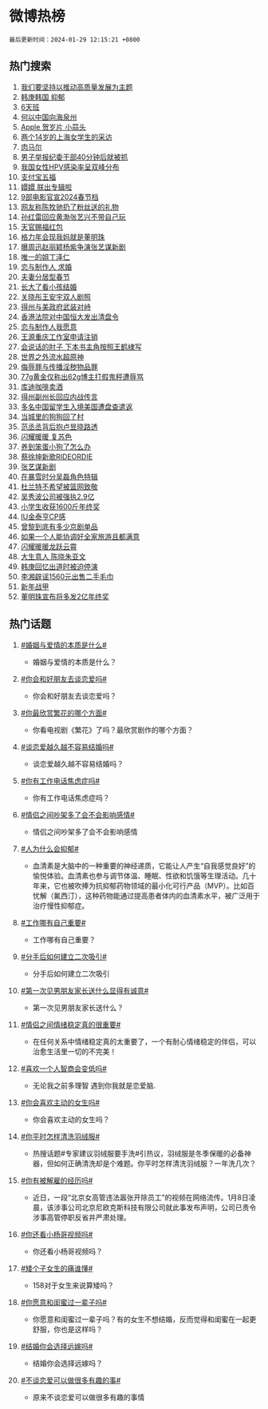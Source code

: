 # 微博热榜

`最后更新时间：2024-01-29 12:15:21 +0800`

## 热门搜索

1. [我们要坚持以推动高质量发展为主题](https://m.weibo.cn/search?containerid=100103type%3D1%26t%3D10%26q%3D%23%E6%88%91%E4%BB%AC%E8%A6%81%E5%9D%9A%E6%8C%81%E4%BB%A5%E6%8E%A8%E5%8A%A8%E9%AB%98%E8%B4%A8%E9%87%8F%E5%8F%91%E5%B1%95%E4%B8%BA%E4%B8%BB%E9%A2%98%23&stream_entry_id=51&isnewpage=1&extparam=seat%3D1%26c_type%3D51%26dgr%3D0%26pos%3D0%26cate%3D10103%26q%3D%2523%25E6%2588%2591%25E4%25BB%25AC%25E8%25A6%2581%25E5%259D%259A%25E6%258C%2581%25E4%25BB%25A5%25E6%258E%25A8%25E5%258A%25A8%25E9%25AB%2598%25E8%25B4%25A8%25E9%2587%258F%25E5%258F%2591%25E5%25B1%2595%25E4%25B8%25BA%25E4%25B8%25BB%25E9%25A2%2598%2523%26filter_type%3Drealtimehot%26stream_entry_id%3D51%26display_time%3D1706501719%26pre_seqid%3D170650171984801330738)
1. [韩庚韩国 抑郁](https://m.weibo.cn/search?containerid=100103type%3D1%26t%3D10%26q%3D%E9%9F%A9%E5%BA%9A%E9%9F%A9%E5%9B%BD+%E6%8A%91%E9%83%81&stream_entry_id=31&isnewpage=1&extparam=seat%3D1%26c_type%3D31%26pos%3D0%26lcate%3D5001%26filter_type%3Drealtimehot%26band_rank%3D1%26q%3D%25E9%259F%25A9%25E5%25BA%259A%25E9%259F%25A9%25E5%259B%25BD%2520%25E6%258A%2591%25E9%2583%2581%26dgr%3D0%26flag%3D1%26realpos%3D1%26cate%3D5001%26stream_entry_id%3D31%26display_time%3D1706501719%26pre_seqid%3D170650171984801330738)
1. [6天班](https://m.weibo.cn/search?containerid=100103type%3D1%26t%3D10%26q%3D6%E5%A4%A9%E7%8F%AD&stream_entry_id=31&isnewpage=1&extparam=seat%3D1%26c_type%3D31%26pos%3D1%26lcate%3D5001%26filter_type%3Drealtimehot%26band_rank%3D2%26q%3D6%25E5%25A4%25A9%25E7%258F%25AD%26dgr%3D0%26flag%3D2%26realpos%3D2%26cate%3D5001%26stream_entry_id%3D31%26display_time%3D1706501719%26pre_seqid%3D170650171984801330738)
1. [何以中国向海泉州](https://m.weibo.cn/search?containerid=100103type%3D1%26t%3D10%26q%3D%23%E4%BD%95%E4%BB%A5%E4%B8%AD%E5%9B%BD%E5%90%91%E6%B5%B7%E6%B3%89%E5%B7%9E%23&stream_entry_id=31&isnewpage=1&extparam=seat%3D1%26c_type%3D31%26pos%3D2%26lcate%3D5001%26filter_type%3Drealtimehot%26band_rank%3D3%26q%3D%2523%25E4%25BD%2595%25E4%25BB%25A5%25E4%25B8%25AD%25E5%259B%25BD%25E5%2590%2591%25E6%25B5%25B7%25E6%25B3%2589%25E5%25B7%259E%2523%26dgr%3D0%26flag%3D0%26realpos%3D3%26cate%3D5001%26stream_entry_id%3D31%26display_time%3D1706501719%26pre_seqid%3D170650171984801330738)
1. [Apple 贺岁片 小蒜头](https://m.weibo.cn/search?containerid=100103type%3D1%26t%3D10%26q%3DApple+%E8%B4%BA%E5%B2%81%E7%89%87+%E5%B0%8F%E8%92%9C%E5%A4%B4&stream_entry_id=31&isnewpage=1&extparam=seat%3D1%26c_type%3D31%26pos%3D3%26lcate%3D5001%26filter_type%3Drealtimehot%26band_rank%3D4%26q%3DApple%2520%25E8%25B4%25BA%25E5%25B2%2581%25E7%2589%2587%2520%25E5%25B0%258F%25E8%2592%259C%25E5%25A4%25B4%26is_ad_pos%3D1%26adid%3D221694%26dgr%3D0%26cate%3D5001%26stream_entry_id%3D31%26display_time%3D1706501719%26pre_seqid%3D170650171984801330738)
1. [两个14岁的上海女学生的采访](https://m.weibo.cn/search?containerid=100103type%3D1%26t%3D10%26q%3D%E4%B8%A4%E4%B8%AA14%E5%B2%81%E7%9A%84%E4%B8%8A%E6%B5%B7%E5%A5%B3%E5%AD%A6%E7%94%9F%E7%9A%84%E9%87%87%E8%AE%BF&stream_entry_id=31&isnewpage=1&extparam=seat%3D1%26c_type%3D31%26pos%3D4%26lcate%3D5001%26filter_type%3Drealtimehot%26band_rank%3D4%26q%3D%25E4%25B8%25A4%25E4%25B8%25AA14%25E5%25B2%2581%25E7%259A%2584%25E4%25B8%258A%25E6%25B5%25B7%25E5%25A5%25B3%25E5%25AD%25A6%25E7%2594%259F%25E7%259A%2584%25E9%2587%2587%25E8%25AE%25BF%26dgr%3D0%26flag%3D2%26realpos%3D4%26cate%3D5001%26stream_entry_id%3D31%26display_time%3D1706501719%26pre_seqid%3D170650171984801330738)
1. [肉马尔](https://m.weibo.cn/search?containerid=100103type%3D1%26t%3D10%26q%3D%E8%82%89%E9%A9%AC%E5%B0%94&stream_entry_id=31&isnewpage=1&extparam=seat%3D1%26c_type%3D31%26pos%3D5%26lcate%3D5001%26filter_type%3Drealtimehot%26band_rank%3D5%26q%3D%25E8%2582%2589%25E9%25A9%25AC%25E5%25B0%2594%26dgr%3D0%26flag%3D1%26realpos%3D5%26cate%3D5001%26stream_entry_id%3D31%26display_time%3D1706501719%26pre_seqid%3D170650171984801330738)
1. [男子举报纪委干部40分钟后就被抓](https://m.weibo.cn/search?containerid=100103type%3D1%26t%3D10%26q%3D%23%E7%94%B7%E5%AD%90%E4%B8%BE%E6%8A%A5%E7%BA%AA%E5%A7%94%E5%B9%B2%E9%83%A840%E5%88%86%E9%92%9F%E5%90%8E%E5%B0%B1%E8%A2%AB%E6%8A%93%23&stream_entry_id=31&isnewpage=1&extparam=seat%3D1%26c_type%3D31%26pos%3D6%26lcate%3D5001%26filter_type%3Drealtimehot%26band_rank%3D6%26q%3D%2523%25E7%2594%25B7%25E5%25AD%2590%25E4%25B8%25BE%25E6%258A%25A5%25E7%25BA%25AA%25E5%25A7%2594%25E5%25B9%25B2%25E9%2583%25A840%25E5%2588%2586%25E9%2592%259F%25E5%2590%258E%25E5%25B0%25B1%25E8%25A2%25AB%25E6%258A%2593%2523%26dgr%3D0%26flag%3D1%26realpos%3D6%26cate%3D5001%26stream_entry_id%3D31%26display_time%3D1706501719%26pre_seqid%3D170650171984801330738)
1. [我国女性HPV感染率呈双峰分布](https://m.weibo.cn/search?containerid=100103type%3D1%26t%3D10%26q%3D%23%E6%88%91%E5%9B%BD%E5%A5%B3%E6%80%A7HPV%E6%84%9F%E6%9F%93%E7%8E%87%E5%91%88%E5%8F%8C%E5%B3%B0%E5%88%86%E5%B8%83%23&stream_entry_id=31&isnewpage=1&extparam=seat%3D1%26c_type%3D31%26pos%3D7%26lcate%3D5001%26filter_type%3Drealtimehot%26band_rank%3D7%26q%3D%2523%25E6%2588%2591%25E5%259B%25BD%25E5%25A5%25B3%25E6%2580%25A7HPV%25E6%2584%259F%25E6%259F%2593%25E7%258E%2587%25E5%2591%2588%25E5%258F%258C%25E5%25B3%25B0%25E5%2588%2586%25E5%25B8%2583%2523%26dgr%3D0%26flag%3D2%26realpos%3D7%26cate%3D5001%26stream_entry_id%3D31%26display_time%3D1706501719%26pre_seqid%3D170650171984801330738)
1. [支付宝五福](https://m.weibo.cn/search?containerid=100103type%3D1%26t%3D10%26q%3D%E6%94%AF%E4%BB%98%E5%AE%9D%E4%BA%94%E7%A6%8F&stream_entry_id=31&isnewpage=1&extparam=seat%3D1%26c_type%3D31%26pos%3D8%26lcate%3D5001%26filter_type%3Drealtimehot%26band_rank%3D8%26q%3D%25E6%2594%25AF%25E4%25BB%2598%25E5%25AE%259D%25E4%25BA%2594%25E7%25A6%258F%26dgr%3D0%26flag%3D16%26realpos%3D8%26cate%3D5001%26stream_entry_id%3D31%26display_time%3D1706501719%26pre_seqid%3D170650171984801330738)
1. [嬛嬛 朕出专辑啦](https://m.weibo.cn/search?containerid=100103type%3D1%26t%3D10%26q%3D%E5%AC%9B%E5%AC%9B+%E6%9C%95%E5%87%BA%E4%B8%93%E8%BE%91%E5%95%A6&stream_entry_id=31&isnewpage=1&extparam=seat%3D1%26c_type%3D31%26pos%3D9%26lcate%3D5001%26filter_type%3Drealtimehot%26band_rank%3D9%26q%3D%25E5%25AC%259B%25E5%25AC%259B%2520%25E6%259C%2595%25E5%2587%25BA%25E4%25B8%2593%25E8%25BE%2591%25E5%2595%25A6%26dgr%3D0%26flag%3D1%26realpos%3D9%26cate%3D5001%26stream_entry_id%3D31%26display_time%3D1706501719%26pre_seqid%3D170650171984801330738)
1. [9部电影官宣2024春节档](https://m.weibo.cn/search?containerid=100103type%3D1%26t%3D10%26q%3D%239%E9%83%A8%E7%94%B5%E5%BD%B1%E5%AE%98%E5%AE%A32024%E6%98%A5%E8%8A%82%E6%A1%A3%23&stream_entry_id=31&isnewpage=1&extparam=seat%3D1%26c_type%3D31%26pos%3D10%26lcate%3D5001%26filter_type%3Drealtimehot%26band_rank%3D10%26q%3D%25239%25E9%2583%25A8%25E7%2594%25B5%25E5%25BD%25B1%25E5%25AE%2598%25E5%25AE%25A32024%25E6%2598%25A5%25E8%258A%2582%25E6%25A1%25A3%2523%26dgr%3D0%26flag%3D0%26realpos%3D10%26cate%3D5001%26stream_entry_id%3D31%26display_time%3D1706501719%26pre_seqid%3D170650171984801330738)
1. [网友称陈牧驰扔了粉丝送的礼物](https://m.weibo.cn/search?containerid=100103type%3D1%26t%3D10%26q%3D%23%E7%BD%91%E5%8F%8B%E7%A7%B0%E9%99%88%E7%89%A7%E9%A9%B0%E6%89%94%E4%BA%86%E7%B2%89%E4%B8%9D%E9%80%81%E7%9A%84%E7%A4%BC%E7%89%A9%23&stream_entry_id=31&isnewpage=1&extparam=seat%3D1%26c_type%3D31%26pos%3D11%26lcate%3D5001%26filter_type%3Drealtimehot%26band_rank%3D11%26q%3D%2523%25E7%25BD%2591%25E5%258F%258B%25E7%25A7%25B0%25E9%2599%2588%25E7%2589%25A7%25E9%25A9%25B0%25E6%2589%2594%25E4%25BA%2586%25E7%25B2%2589%25E4%25B8%259D%25E9%2580%2581%25E7%259A%2584%25E7%25A4%25BC%25E7%2589%25A9%2523%26dgr%3D0%26flag%3D1%26realpos%3D11%26cate%3D5001%26stream_entry_id%3D31%26display_time%3D1706501719%26pre_seqid%3D170650171984801330738)
1. [孙红雷回应黄渤张艺兴不带自己玩](https://m.weibo.cn/search?containerid=100103type%3D1%26t%3D10%26q%3D%23%E5%AD%99%E7%BA%A2%E9%9B%B7%E5%9B%9E%E5%BA%94%E9%BB%84%E6%B8%A4%E5%BC%A0%E8%89%BA%E5%85%B4%E4%B8%8D%E5%B8%A6%E8%87%AA%E5%B7%B1%E7%8E%A9%23&stream_entry_id=31&isnewpage=1&extparam=seat%3D1%26c_type%3D31%26pos%3D12%26lcate%3D5001%26filter_type%3Drealtimehot%26band_rank%3D12%26q%3D%2523%25E5%25AD%2599%25E7%25BA%25A2%25E9%259B%25B7%25E5%259B%259E%25E5%25BA%2594%25E9%25BB%2584%25E6%25B8%25A4%25E5%25BC%25A0%25E8%2589%25BA%25E5%2585%25B4%25E4%25B8%258D%25E5%25B8%25A6%25E8%2587%25AA%25E5%25B7%25B1%25E7%258E%25A9%2523%26dgr%3D0%26flag%3D1%26realpos%3D12%26cate%3D5001%26stream_entry_id%3D31%26display_time%3D1706501719%26pre_seqid%3D170650171984801330738)
1. [天官赐福红包](https://m.weibo.cn/search?containerid=100103type%3D1%26t%3D10%26q%3D%23%E5%A4%A9%E5%AE%98%E8%B5%90%E7%A6%8F%E7%BA%A2%E5%8C%85%23&stream_entry_id=31&isnewpage=1&extparam=seat%3D1%26c_type%3D31%26pos%3D13%26lcate%3D5001%26filter_type%3Drealtimehot%26band_rank%3D13%26q%3D%2523%25E5%25A4%25A9%25E5%25AE%2598%25E8%25B5%2590%25E7%25A6%258F%25E7%25BA%25A2%25E5%258C%2585%2523%26dgr%3D0%26flag%3D0%26adid%3D219868%26realpos%3D13%26cate%3D5001%26stream_entry_id%3D31%26display_time%3D1706501719%26pre_seqid%3D170650171984801330738)
1. [格力年会现我妈就是董明珠](https://m.weibo.cn/search?containerid=100103type%3D1%26t%3D10%26q%3D%23%E6%A0%BC%E5%8A%9B%E5%B9%B4%E4%BC%9A%E7%8E%B0%E6%88%91%E5%A6%88%E5%B0%B1%E6%98%AF%E8%91%A3%E6%98%8E%E7%8F%A0%23&stream_entry_id=31&isnewpage=1&extparam=seat%3D1%26c_type%3D31%26pos%3D14%26lcate%3D5001%26filter_type%3Drealtimehot%26band_rank%3D14%26q%3D%2523%25E6%25A0%25BC%25E5%258A%259B%25E5%25B9%25B4%25E4%25BC%259A%25E7%258E%25B0%25E6%2588%2591%25E5%25A6%2588%25E5%25B0%25B1%25E6%2598%25AF%25E8%2591%25A3%25E6%2598%258E%25E7%258F%25A0%2523%26dgr%3D0%26flag%3D1%26realpos%3D14%26cate%3D5001%26stream_entry_id%3D31%26display_time%3D1706501719%26pre_seqid%3D170650171984801330738)
1. [曝周迅赵丽颖杨紫争演张艺谋新剧](https://m.weibo.cn/search?containerid=100103type%3D1%26t%3D10%26q%3D%23%E6%9B%9D%E5%91%A8%E8%BF%85%E8%B5%B5%E4%B8%BD%E9%A2%96%E6%9D%A8%E7%B4%AB%E4%BA%89%E6%BC%94%E5%BC%A0%E8%89%BA%E8%B0%8B%E6%96%B0%E5%89%A7%23&stream_entry_id=31&isnewpage=1&extparam=seat%3D1%26c_type%3D31%26pos%3D15%26lcate%3D5001%26filter_type%3Drealtimehot%26band_rank%3D15%26q%3D%2523%25E6%259B%259D%25E5%2591%25A8%25E8%25BF%2585%25E8%25B5%25B5%25E4%25B8%25BD%25E9%25A2%2596%25E6%259D%25A8%25E7%25B4%25AB%25E4%25BA%2589%25E6%25BC%2594%25E5%25BC%25A0%25E8%2589%25BA%25E8%25B0%258B%25E6%2596%25B0%25E5%2589%25A7%2523%26dgr%3D0%26flag%3D2%26realpos%3D15%26cate%3D5001%26stream_entry_id%3D31%26display_time%3D1706501719%26pre_seqid%3D170650171984801330738)
1. [唯一的姐丁泽仁](https://m.weibo.cn/search?containerid=100103type%3D1%26t%3D10%26q%3D%E5%94%AF%E4%B8%80%E7%9A%84%E5%A7%90%E4%B8%81%E6%B3%BD%E4%BB%81&stream_entry_id=31&isnewpage=1&extparam=seat%3D1%26c_type%3D31%26pos%3D16%26lcate%3D5001%26filter_type%3Drealtimehot%26band_rank%3D16%26q%3D%25E5%2594%25AF%25E4%25B8%2580%25E7%259A%2584%25E5%25A7%2590%25E4%25B8%2581%25E6%25B3%25BD%25E4%25BB%2581%26dgr%3D0%26flag%3D0%26realpos%3D16%26cate%3D5001%26stream_entry_id%3D31%26display_time%3D1706501719%26pre_seqid%3D170650171984801330738)
1. [恋与制作人 求婚](https://m.weibo.cn/search?containerid=100103type%3D1%26t%3D10%26q%3D%E6%81%8B%E4%B8%8E%E5%88%B6%E4%BD%9C%E4%BA%BA+%E6%B1%82%E5%A9%9A&stream_entry_id=31&isnewpage=1&extparam=seat%3D1%26c_type%3D31%26pos%3D17%26lcate%3D5001%26filter_type%3Drealtimehot%26band_rank%3D17%26q%3D%25E6%2581%258B%25E4%25B8%258E%25E5%2588%25B6%25E4%25BD%259C%25E4%25BA%25BA%2520%25E6%25B1%2582%25E5%25A9%259A%26dgr%3D0%26flag%3D1%26realpos%3D17%26cate%3D5001%26stream_entry_id%3D31%26display_time%3D1706501719%26pre_seqid%3D170650171984801330738)
1. [夫妻分居型春节](https://m.weibo.cn/search?containerid=100103type%3D1%26t%3D10%26q%3D%23%E5%A4%AB%E5%A6%BB%E5%88%86%E5%B1%85%E5%9E%8B%E6%98%A5%E8%8A%82%23&stream_entry_id=31&isnewpage=1&extparam=seat%3D1%26c_type%3D31%26pos%3D18%26lcate%3D5001%26filter_type%3Drealtimehot%26band_rank%3D18%26q%3D%2523%25E5%25A4%25AB%25E5%25A6%25BB%25E5%2588%2586%25E5%25B1%2585%25E5%259E%258B%25E6%2598%25A5%25E8%258A%2582%2523%26dgr%3D0%26flag%3D0%26realpos%3D18%26cate%3D5001%26stream_entry_id%3D31%26display_time%3D1706501719%26pre_seqid%3D170650171984801330738)
1. [长大了看小孩结婚](https://m.weibo.cn/search?containerid=100103type%3D1%26t%3D10%26q%3D%E9%95%BF%E5%A4%A7%E4%BA%86%E7%9C%8B%E5%B0%8F%E5%AD%A9%E7%BB%93%E5%A9%9A&stream_entry_id=31&isnewpage=1&extparam=seat%3D1%26c_type%3D31%26pos%3D19%26lcate%3D5001%26filter_type%3Drealtimehot%26band_rank%3D19%26q%3D%25E9%2595%25BF%25E5%25A4%25A7%25E4%25BA%2586%25E7%259C%258B%25E5%25B0%258F%25E5%25AD%25A9%25E7%25BB%2593%25E5%25A9%259A%26dgr%3D0%26flag%3D0%26realpos%3D19%26cate%3D5001%26stream_entry_id%3D31%26display_time%3D1706501719%26pre_seqid%3D170650171984801330738)
1. [关晓彤王安宇双人剧照](https://m.weibo.cn/search?containerid=100103type%3D1%26t%3D10%26q%3D%23%E5%85%B3%E6%99%93%E5%BD%A4%E7%8E%8B%E5%AE%89%E5%AE%87%E5%8F%8C%E4%BA%BA%E5%89%A7%E7%85%A7%23&stream_entry_id=31&isnewpage=1&extparam=seat%3D1%26c_type%3D31%26pos%3D20%26lcate%3D5001%26filter_type%3Drealtimehot%26band_rank%3D20%26q%3D%2523%25E5%2585%25B3%25E6%2599%2593%25E5%25BD%25A4%25E7%258E%258B%25E5%25AE%2589%25E5%25AE%2587%25E5%258F%258C%25E4%25BA%25BA%25E5%2589%25A7%25E7%2585%25A7%2523%26dgr%3D0%26flag%3D1%26realpos%3D20%26cate%3D5001%26stream_entry_id%3D31%26display_time%3D1706501719%26pre_seqid%3D170650171984801330738)
1. [得州与美政府武装对峙](https://m.weibo.cn/search?containerid=100103type%3D1%26t%3D10%26q%3D%23%E5%BE%97%E5%B7%9E%E4%B8%8E%E7%BE%8E%E6%94%BF%E5%BA%9C%E6%AD%A6%E8%A3%85%E5%AF%B9%E5%B3%99%23&stream_entry_id=31&isnewpage=1&extparam=seat%3D1%26c_type%3D31%26pos%3D21%26lcate%3D5001%26filter_type%3Drealtimehot%26band_rank%3D21%26q%3D%2523%25E5%25BE%2597%25E5%25B7%259E%25E4%25B8%258E%25E7%25BE%258E%25E6%2594%25BF%25E5%25BA%259C%25E6%25AD%25A6%25E8%25A3%2585%25E5%25AF%25B9%25E5%25B3%2599%2523%26dgr%3D0%26flag%3D0%26realpos%3D21%26cate%3D5001%26stream_entry_id%3D31%26display_time%3D1706501719%26pre_seqid%3D170650171984801330738)
1. [香港法院对中国恒大发出清盘令](https://m.weibo.cn/search?containerid=100103type%3D1%26t%3D10%26q%3D%23%E9%A6%99%E6%B8%AF%E6%B3%95%E9%99%A2%E5%AF%B9%E4%B8%AD%E5%9B%BD%E6%81%92%E5%A4%A7%E5%8F%91%E5%87%BA%E6%B8%85%E7%9B%98%E4%BB%A4%23&stream_entry_id=31&isnewpage=1&extparam=seat%3D1%26c_type%3D31%26pos%3D22%26lcate%3D5001%26filter_type%3Drealtimehot%26band_rank%3D22%26q%3D%2523%25E9%25A6%2599%25E6%25B8%25AF%25E6%25B3%2595%25E9%2599%25A2%25E5%25AF%25B9%25E4%25B8%25AD%25E5%259B%25BD%25E6%2581%2592%25E5%25A4%25A7%25E5%258F%2591%25E5%2587%25BA%25E6%25B8%2585%25E7%259B%2598%25E4%25BB%25A4%2523%26dgr%3D0%26flag%3D0%26realpos%3D22%26cate%3D5001%26stream_entry_id%3D31%26display_time%3D1706501719%26pre_seqid%3D170650171984801330738)
1. [恋与制作人我愿意](https://m.weibo.cn/search?containerid=100103type%3D1%26t%3D10%26q%3D%23%E6%81%8B%E4%B8%8E%E5%88%B6%E4%BD%9C%E4%BA%BA%E6%88%91%E6%84%BF%E6%84%8F%23&stream_entry_id=31&isnewpage=1&extparam=seat%3D1%26c_type%3D31%26pos%3D23%26lcate%3D5001%26filter_type%3Drealtimehot%26band_rank%3D23%26q%3D%2523%25E6%2581%258B%25E4%25B8%258E%25E5%2588%25B6%25E4%25BD%259C%25E4%25BA%25BA%25E6%2588%2591%25E6%2584%25BF%25E6%2584%258F%2523%26dgr%3D0%26flag%3D1%26realpos%3D23%26cate%3D5001%26stream_entry_id%3D31%26display_time%3D1706501719%26pre_seqid%3D170650171984801330738)
1. [王源重庆工作室申请注销](https://m.weibo.cn/search?containerid=100103type%3D1%26t%3D10%26q%3D%23%E7%8E%8B%E6%BA%90%E9%87%8D%E5%BA%86%E5%B7%A5%E4%BD%9C%E5%AE%A4%E7%94%B3%E8%AF%B7%E6%B3%A8%E9%94%80%23&stream_entry_id=31&isnewpage=1&extparam=seat%3D1%26c_type%3D31%26pos%3D24%26lcate%3D5001%26filter_type%3Drealtimehot%26band_rank%3D24%26q%3D%2523%25E7%258E%258B%25E6%25BA%2590%25E9%2587%258D%25E5%25BA%2586%25E5%25B7%25A5%25E4%25BD%259C%25E5%25AE%25A4%25E7%2594%25B3%25E8%25AF%25B7%25E6%25B3%25A8%25E9%2594%2580%2523%26dgr%3D0%26flag%3D1%26realpos%3D24%26cate%3D5001%26stream_entry_id%3D31%26display_time%3D1706501719%26pre_seqid%3D170650171984801330738)
1. [会说话的肘子 下本书主角按照王鹤棣写](https://m.weibo.cn/search?containerid=100103type%3D1%26t%3D10%26q%3D%E4%BC%9A%E8%AF%B4%E8%AF%9D%E7%9A%84%E8%82%98%E5%AD%90+%E4%B8%8B%E6%9C%AC%E4%B9%A6%E4%B8%BB%E8%A7%92%E6%8C%89%E7%85%A7%E7%8E%8B%E9%B9%A4%E6%A3%A3%E5%86%99&stream_entry_id=31&isnewpage=1&extparam=seat%3D1%26c_type%3D31%26pos%3D25%26lcate%3D5001%26filter_type%3Drealtimehot%26band_rank%3D25%26q%3D%25E4%25BC%259A%25E8%25AF%25B4%25E8%25AF%259D%25E7%259A%2584%25E8%2582%2598%25E5%25AD%2590%2520%25E4%25B8%258B%25E6%259C%25AC%25E4%25B9%25A6%25E4%25B8%25BB%25E8%25A7%2592%25E6%258C%2589%25E7%2585%25A7%25E7%258E%258B%25E9%25B9%25A4%25E6%25A3%25A3%25E5%2586%2599%26dgr%3D0%26flag%3D1%26realpos%3D25%26cate%3D5001%26stream_entry_id%3D31%26display_time%3D1706501719%26pre_seqid%3D170650171984801330738)
1. [世界之外流水超原神](https://m.weibo.cn/search?containerid=100103type%3D1%26t%3D10%26q%3D%E4%B8%96%E7%95%8C%E4%B9%8B%E5%A4%96%E6%B5%81%E6%B0%B4%E8%B6%85%E5%8E%9F%E7%A5%9E&stream_entry_id=31&isnewpage=1&extparam=seat%3D1%26c_type%3D31%26pos%3D26%26lcate%3D5001%26filter_type%3Drealtimehot%26band_rank%3D26%26q%3D%25E4%25B8%2596%25E7%2595%258C%25E4%25B9%258B%25E5%25A4%2596%25E6%25B5%2581%25E6%25B0%25B4%25E8%25B6%2585%25E5%258E%259F%25E7%25A5%259E%26dgr%3D0%26flag%3D1%26realpos%3D26%26cate%3D5001%26stream_entry_id%3D31%26display_time%3D1706501719%26pre_seqid%3D170650171984801330738)
1. [侮辱罪与传播淫秽物品罪](https://m.weibo.cn/search?containerid=100103type%3D1%26t%3D10%26q%3D%E4%BE%AE%E8%BE%B1%E7%BD%AA%E4%B8%8E%E4%BC%A0%E6%92%AD%E6%B7%AB%E7%A7%BD%E7%89%A9%E5%93%81%E7%BD%AA&stream_entry_id=31&isnewpage=1&extparam=seat%3D1%26c_type%3D31%26pos%3D27%26lcate%3D5001%26filter_type%3Drealtimehot%26band_rank%3D27%26q%3D%25E4%25BE%25AE%25E8%25BE%25B1%25E7%25BD%25AA%25E4%25B8%258E%25E4%25BC%25A0%25E6%2592%25AD%25E6%25B7%25AB%25E7%25A7%25BD%25E7%2589%25A9%25E5%2593%2581%25E7%25BD%25AA%26dgr%3D0%26flag%3D0%26realpos%3D27%26cate%3D5001%26stream_entry_id%3D31%26display_time%3D1706501719%26pre_seqid%3D170650171984801330738)
1. [77g黄金仅称出62g博主打假鬼秤遭辱骂](https://m.weibo.cn/search?containerid=100103type%3D1%26t%3D10%26q%3D%2377g%E9%BB%84%E9%87%91%E4%BB%85%E7%A7%B0%E5%87%BA62g%E5%8D%9A%E4%B8%BB%E6%89%93%E5%81%87%E9%AC%BC%E7%A7%A4%E9%81%AD%E8%BE%B1%E9%AA%82%23&stream_entry_id=31&isnewpage=1&extparam=seat%3D1%26c_type%3D31%26pos%3D28%26lcate%3D5001%26filter_type%3Drealtimehot%26band_rank%3D28%26q%3D%252377g%25E9%25BB%2584%25E9%2587%2591%25E4%25BB%2585%25E7%25A7%25B0%25E5%2587%25BA62g%25E5%258D%259A%25E4%25B8%25BB%25E6%2589%2593%25E5%2581%2587%25E9%25AC%25BC%25E7%25A7%25A4%25E9%2581%25AD%25E8%25BE%25B1%25E9%25AA%2582%2523%26dgr%3D0%26flag%3D0%26realpos%3D28%26cate%3D5001%26stream_entry_id%3D31%26display_time%3D1706501719%26pre_seqid%3D170650171984801330738)
1. [库迪咖啡卖酒](https://m.weibo.cn/search?containerid=100103type%3D1%26t%3D10%26q%3D%23%E5%BA%93%E8%BF%AA%E5%92%96%E5%95%A1%E5%8D%96%E9%85%92%23&stream_entry_id=31&isnewpage=1&extparam=seat%3D1%26c_type%3D31%26pos%3D29%26lcate%3D5001%26filter_type%3Drealtimehot%26band_rank%3D29%26q%3D%2523%25E5%25BA%2593%25E8%25BF%25AA%25E5%2592%2596%25E5%2595%25A1%25E5%258D%2596%25E9%2585%2592%2523%26dgr%3D0%26flag%3D1%26realpos%3D29%26cate%3D5001%26stream_entry_id%3D31%26display_time%3D1706501719%26pre_seqid%3D170650171984801330738)
1. [得州副州长回应内战传言](https://m.weibo.cn/search?containerid=100103type%3D1%26t%3D10%26q%3D%23%E5%BE%97%E5%B7%9E%E5%89%AF%E5%B7%9E%E9%95%BF%E5%9B%9E%E5%BA%94%E5%86%85%E6%88%98%E4%BC%A0%E8%A8%80%23&stream_entry_id=31&isnewpage=1&extparam=seat%3D1%26c_type%3D31%26pos%3D30%26lcate%3D5001%26filter_type%3Drealtimehot%26band_rank%3D30%26q%3D%2523%25E5%25BE%2597%25E5%25B7%259E%25E5%2589%25AF%25E5%25B7%259E%25E9%2595%25BF%25E5%259B%259E%25E5%25BA%2594%25E5%2586%2585%25E6%2588%2598%25E4%25BC%25A0%25E8%25A8%2580%2523%26dgr%3D0%26flag%3D1%26realpos%3D30%26cate%3D5001%26stream_entry_id%3D31%26display_time%3D1706501719%26pre_seqid%3D170650171984801330738)
1. [多名中国留学生入境美国遭盘查遣返](https://m.weibo.cn/search?containerid=100103type%3D1%26t%3D10%26q%3D%23%E5%A4%9A%E5%90%8D%E4%B8%AD%E5%9B%BD%E7%95%99%E5%AD%A6%E7%94%9F%E5%85%A5%E5%A2%83%E7%BE%8E%E5%9B%BD%E9%81%AD%E7%9B%98%E6%9F%A5%E9%81%A3%E8%BF%94%23&stream_entry_id=31&isnewpage=1&extparam=seat%3D1%26c_type%3D31%26pos%3D31%26lcate%3D5001%26filter_type%3Drealtimehot%26band_rank%3D31%26q%3D%2523%25E5%25A4%259A%25E5%2590%258D%25E4%25B8%25AD%25E5%259B%25BD%25E7%2595%2599%25E5%25AD%25A6%25E7%2594%259F%25E5%2585%25A5%25E5%25A2%2583%25E7%25BE%258E%25E5%259B%25BD%25E9%2581%25AD%25E7%259B%2598%25E6%259F%25A5%25E9%2581%25A3%25E8%25BF%2594%2523%26dgr%3D0%26flag%3D0%26realpos%3D31%26cate%3D5001%26stream_entry_id%3D31%26display_time%3D1706501719%26pre_seqid%3D170650171984801330738)
1. [当城里的狗狗回了村](https://m.weibo.cn/search?containerid=100103type%3D1%26t%3D10%26q%3D%E5%BD%93%E5%9F%8E%E9%87%8C%E7%9A%84%E7%8B%97%E7%8B%97%E5%9B%9E%E4%BA%86%E6%9D%91&stream_entry_id=31&isnewpage=1&extparam=seat%3D1%26c_type%3D31%26pos%3D32%26lcate%3D5001%26filter_type%3Drealtimehot%26band_rank%3D32%26q%3D%25E5%25BD%2593%25E5%259F%258E%25E9%2587%258C%25E7%259A%2584%25E7%258B%2597%25E7%258B%2597%25E5%259B%259E%25E4%25BA%2586%25E6%259D%2591%26dgr%3D0%26flag%3D1%26realpos%3D32%26cate%3D5001%26stream_entry_id%3D31%26display_time%3D1706501719%26pre_seqid%3D170650171984801330738)
1. [范丞丞背后抱卢昱晓路透](https://m.weibo.cn/search?containerid=100103type%3D1%26t%3D10%26q%3D%E8%8C%83%E4%B8%9E%E4%B8%9E%E8%83%8C%E5%90%8E%E6%8A%B1%E5%8D%A2%E6%98%B1%E6%99%93%E8%B7%AF%E9%80%8F&stream_entry_id=31&isnewpage=1&extparam=seat%3D1%26c_type%3D31%26pos%3D33%26lcate%3D5001%26filter_type%3Drealtimehot%26band_rank%3D33%26q%3D%25E8%258C%2583%25E4%25B8%259E%25E4%25B8%259E%25E8%2583%258C%25E5%2590%258E%25E6%258A%25B1%25E5%258D%25A2%25E6%2598%25B1%25E6%2599%2593%25E8%25B7%25AF%25E9%2580%258F%26dgr%3D0%26flag%3D0%26realpos%3D33%26cate%3D5001%26stream_entry_id%3D31%26display_time%3D1706501719%26pre_seqid%3D170650171984801330738)
1. [闪耀暖暖 复苏色](https://m.weibo.cn/search?containerid=100103type%3D1%26t%3D10%26q%3D%E9%97%AA%E8%80%80%E6%9A%96%E6%9A%96+%E5%A4%8D%E8%8B%8F%E8%89%B2&stream_entry_id=31&isnewpage=1&extparam=seat%3D1%26c_type%3D31%26pos%3D34%26lcate%3D5001%26filter_type%3Drealtimehot%26band_rank%3D34%26q%3D%25E9%2597%25AA%25E8%2580%2580%25E6%259A%2596%25E6%259A%2596%2520%25E5%25A4%258D%25E8%258B%258F%25E8%2589%25B2%26dgr%3D0%26flag%3D1%26realpos%3D34%26cate%3D5001%26stream_entry_id%3D31%26display_time%3D1706501719%26pre_seqid%3D170650171984801330738)
1. [养到笨蛋小狗了怎么办](https://m.weibo.cn/search?containerid=100103type%3D1%26t%3D10%26q%3D%E5%85%BB%E5%88%B0%E7%AC%A8%E8%9B%8B%E5%B0%8F%E7%8B%97%E4%BA%86%E6%80%8E%E4%B9%88%E5%8A%9E&stream_entry_id=31&isnewpage=1&extparam=seat%3D1%26c_type%3D31%26pos%3D35%26lcate%3D5001%26filter_type%3Drealtimehot%26band_rank%3D35%26q%3D%25E5%2585%25BB%25E5%2588%25B0%25E7%25AC%25A8%25E8%259B%258B%25E5%25B0%258F%25E7%258B%2597%25E4%25BA%2586%25E6%2580%258E%25E4%25B9%2588%25E5%258A%259E%26dgr%3D0%26flag%3D0%26realpos%3D35%26cate%3D5001%26stream_entry_id%3D31%26display_time%3D1706501719%26pre_seqid%3D170650171984801330738)
1. [蔡徐坤新歌RIDEORDIE](https://m.weibo.cn/search?containerid=100103type%3D1%26t%3D10%26q%3D%23%E8%94%A1%E5%BE%90%E5%9D%A4%E6%96%B0%E6%AD%8CRIDEORDIE%23&stream_entry_id=31&isnewpage=1&extparam=seat%3D1%26c_type%3D31%26pos%3D36%26lcate%3D5001%26filter_type%3Drealtimehot%26band_rank%3D36%26q%3D%2523%25E8%2594%25A1%25E5%25BE%2590%25E5%259D%25A4%25E6%2596%25B0%25E6%25AD%258CRIDEORDIE%2523%26dgr%3D0%26flag%3D1%26realpos%3D36%26cate%3D5001%26stream_entry_id%3D31%26display_time%3D1706501719%26pre_seqid%3D170650171984801330738)
1. [张艺谋新剧](https://m.weibo.cn/search?containerid=100103type%3D1%26t%3D10%26q%3D%E5%BC%A0%E8%89%BA%E8%B0%8B%E6%96%B0%E5%89%A7&stream_entry_id=31&isnewpage=1&extparam=seat%3D1%26c_type%3D31%26pos%3D37%26lcate%3D5001%26filter_type%3Drealtimehot%26band_rank%3D37%26q%3D%25E5%25BC%25A0%25E8%2589%25BA%25E8%25B0%258B%25E6%2596%25B0%25E5%2589%25A7%26dgr%3D0%26flag%3D1%26realpos%3D37%26cate%3D5001%26stream_entry_id%3D31%26display_time%3D1706501719%26pre_seqid%3D170650171984801330738)
1. [在暴雪时分吴磊角色特辑](https://m.weibo.cn/search?containerid=100103type%3D1%26t%3D10%26q%3D%E5%9C%A8%E6%9A%B4%E9%9B%AA%E6%97%B6%E5%88%86%E5%90%B4%E7%A3%8A%E8%A7%92%E8%89%B2%E7%89%B9%E8%BE%91&stream_entry_id=31&isnewpage=1&extparam=seat%3D1%26c_type%3D31%26pos%3D38%26lcate%3D5001%26filter_type%3Drealtimehot%26band_rank%3D38%26q%3D%25E5%259C%25A8%25E6%259A%25B4%25E9%259B%25AA%25E6%2597%25B6%25E5%2588%2586%25E5%2590%25B4%25E7%25A3%258A%25E8%25A7%2592%25E8%2589%25B2%25E7%2589%25B9%25E8%25BE%2591%26dgr%3D0%26flag%3D1%26realpos%3D38%26cate%3D5001%26stream_entry_id%3D31%26display_time%3D1706501719%26pre_seqid%3D170650171984801330738)
1. [杜兰特不希望被篮网致敬](https://m.weibo.cn/search?containerid=100103type%3D1%26t%3D10%26q%3D%23%E6%9D%9C%E5%85%B0%E7%89%B9%E4%B8%8D%E5%B8%8C%E6%9C%9B%E8%A2%AB%E7%AF%AE%E7%BD%91%E8%87%B4%E6%95%AC%23&stream_entry_id=31&isnewpage=1&extparam=seat%3D1%26c_type%3D31%26pos%3D39%26lcate%3D5001%26filter_type%3Drealtimehot%26band_rank%3D39%26q%3D%2523%25E6%259D%259C%25E5%2585%25B0%25E7%2589%25B9%25E4%25B8%258D%25E5%25B8%258C%25E6%259C%259B%25E8%25A2%25AB%25E7%25AF%25AE%25E7%25BD%2591%25E8%2587%25B4%25E6%2595%25AC%2523%26dgr%3D0%26flag%3D1%26realpos%3D39%26cate%3D5001%26stream_entry_id%3D31%26display_time%3D1706501719%26pre_seqid%3D170650171984801330738)
1. [吴秀波公司被强执2.9亿](https://m.weibo.cn/search?containerid=100103type%3D1%26t%3D10%26q%3D%23%E5%90%B4%E7%A7%80%E6%B3%A2%E5%85%AC%E5%8F%B8%E8%A2%AB%E5%BC%BA%E6%89%A72.9%E4%BA%BF%23&stream_entry_id=31&isnewpage=1&extparam=seat%3D1%26c_type%3D31%26pos%3D40%26lcate%3D5001%26filter_type%3Drealtimehot%26band_rank%3D40%26q%3D%2523%25E5%2590%25B4%25E7%25A7%2580%25E6%25B3%25A2%25E5%2585%25AC%25E5%258F%25B8%25E8%25A2%25AB%25E5%25BC%25BA%25E6%2589%25A72.9%25E4%25BA%25BF%2523%26dgr%3D0%26flag%3D1%26realpos%3D40%26cate%3D5001%26stream_entry_id%3D31%26display_time%3D1706501719%26pre_seqid%3D170650171984801330738)
1. [小学生收获1600斤年终奖](https://m.weibo.cn/search?containerid=100103type%3D1%26t%3D10%26q%3D%23%E5%B0%8F%E5%AD%A6%E7%94%9F%E6%94%B6%E8%8E%B71600%E6%96%A4%E5%B9%B4%E7%BB%88%E5%A5%96%23&stream_entry_id=31&isnewpage=1&extparam=seat%3D1%26c_type%3D31%26pos%3D41%26lcate%3D5001%26filter_type%3Drealtimehot%26band_rank%3D41%26q%3D%2523%25E5%25B0%258F%25E5%25AD%25A6%25E7%2594%259F%25E6%2594%25B6%25E8%258E%25B71600%25E6%2596%25A4%25E5%25B9%25B4%25E7%25BB%2588%25E5%25A5%2596%2523%26dgr%3D0%26flag%3D32768%26realpos%3D41%26cate%3D5001%26stream_entry_id%3D31%26display_time%3D1706501719%26pre_seqid%3D170650171984801330738)
1. [IU金泰亨CP感](https://m.weibo.cn/search?containerid=100103type%3D1%26t%3D10%26q%3DIU%E9%87%91%E6%B3%B0%E4%BA%A8CP%E6%84%9F&stream_entry_id=31&isnewpage=1&extparam=seat%3D1%26c_type%3D31%26pos%3D42%26lcate%3D5001%26filter_type%3Drealtimehot%26band_rank%3D42%26q%3DIU%25E9%2587%2591%25E6%25B3%25B0%25E4%25BA%25A8CP%25E6%2584%259F%26dgr%3D0%26flag%3D1%26realpos%3D42%26cate%3D5001%26stream_entry_id%3D31%26display_time%3D1706501719%26pre_seqid%3D170650171984801330738)
1. [曾黎到底有多少京剧单品](https://m.weibo.cn/search?containerid=100103type%3D1%26t%3D10%26q%3D%23%E6%9B%BE%E9%BB%8E%E5%88%B0%E5%BA%95%E6%9C%89%E5%A4%9A%E5%B0%91%E4%BA%AC%E5%89%A7%E5%8D%95%E5%93%81%23&stream_entry_id=31&isnewpage=1&extparam=seat%3D1%26c_type%3D31%26pos%3D43%26lcate%3D5001%26filter_type%3Drealtimehot%26band_rank%3D43%26q%3D%2523%25E6%259B%25BE%25E9%25BB%258E%25E5%2588%25B0%25E5%25BA%2595%25E6%259C%2589%25E5%25A4%259A%25E5%25B0%2591%25E4%25BA%25AC%25E5%2589%25A7%25E5%258D%2595%25E5%2593%2581%2523%26dgr%3D0%26flag%3D1%26realpos%3D43%26cate%3D5001%26stream_entry_id%3D31%26display_time%3D1706501719%26pre_seqid%3D170650171984801330738)
1. [如果一个人能协调好全家旅游且都满意](https://m.weibo.cn/search?containerid=100103type%3D1%26t%3D10%26q%3D%E5%A6%82%E6%9E%9C%E4%B8%80%E4%B8%AA%E4%BA%BA%E8%83%BD%E5%8D%8F%E8%B0%83%E5%A5%BD%E5%85%A8%E5%AE%B6%E6%97%85%E6%B8%B8%E4%B8%94%E9%83%BD%E6%BB%A1%E6%84%8F&stream_entry_id=31&isnewpage=1&extparam=seat%3D1%26c_type%3D31%26pos%3D44%26lcate%3D5001%26filter_type%3Drealtimehot%26band_rank%3D44%26q%3D%25E5%25A6%2582%25E6%259E%259C%25E4%25B8%2580%25E4%25B8%25AA%25E4%25BA%25BA%25E8%2583%25BD%25E5%258D%258F%25E8%25B0%2583%25E5%25A5%25BD%25E5%2585%25A8%25E5%25AE%25B6%25E6%2597%2585%25E6%25B8%25B8%25E4%25B8%2594%25E9%2583%25BD%25E6%25BB%25A1%25E6%2584%258F%26dgr%3D0%26flag%3D1%26realpos%3D44%26cate%3D5001%26stream_entry_id%3D31%26display_time%3D1706501719%26pre_seqid%3D170650171984801330738)
1. [闪耀暖暖龙跃云霄](https://m.weibo.cn/search?containerid=100103type%3D1%26t%3D10%26q%3D%E9%97%AA%E8%80%80%E6%9A%96%E6%9A%96%E9%BE%99%E8%B7%83%E4%BA%91%E9%9C%84&stream_entry_id=31&isnewpage=1&extparam=seat%3D1%26c_type%3D31%26pos%3D45%26lcate%3D5001%26filter_type%3Drealtimehot%26band_rank%3D45%26q%3D%25E9%2597%25AA%25E8%2580%2580%25E6%259A%2596%25E6%259A%2596%25E9%25BE%2599%25E8%25B7%2583%25E4%25BA%2591%25E9%259C%2584%26dgr%3D0%26flag%3D1%26realpos%3D45%26cate%3D5001%26stream_entry_id%3D31%26display_time%3D1706501719%26pre_seqid%3D170650171984801330738)
1. [大生意人 陈晓朱亚文](https://m.weibo.cn/search?containerid=100103type%3D1%26t%3D10%26q%3D%E5%A4%A7%E7%94%9F%E6%84%8F%E4%BA%BA+%E9%99%88%E6%99%93%E6%9C%B1%E4%BA%9A%E6%96%87&stream_entry_id=31&isnewpage=1&extparam=seat%3D1%26c_type%3D31%26pos%3D46%26lcate%3D5001%26filter_type%3Drealtimehot%26band_rank%3D46%26q%3D%25E5%25A4%25A7%25E7%2594%259F%25E6%2584%258F%25E4%25BA%25BA%2520%25E9%2599%2588%25E6%2599%2593%25E6%259C%25B1%25E4%25BA%259A%25E6%2596%2587%26dgr%3D0%26flag%3D1%26realpos%3D46%26cate%3D5001%26stream_entry_id%3D31%26display_time%3D1706501719%26pre_seqid%3D170650171984801330738)
1. [韩庚回忆出道时被迫停演](https://m.weibo.cn/search?containerid=100103type%3D1%26t%3D10%26q%3D%23%E9%9F%A9%E5%BA%9A%E5%9B%9E%E5%BF%86%E5%87%BA%E9%81%93%E6%97%B6%E8%A2%AB%E8%BF%AB%E5%81%9C%E6%BC%94%23&stream_entry_id=31&isnewpage=1&extparam=seat%3D1%26c_type%3D31%26pos%3D47%26lcate%3D5001%26filter_type%3Drealtimehot%26band_rank%3D47%26q%3D%2523%25E9%259F%25A9%25E5%25BA%259A%25E5%259B%259E%25E5%25BF%2586%25E5%2587%25BA%25E9%2581%2593%25E6%2597%25B6%25E8%25A2%25AB%25E8%25BF%25AB%25E5%2581%259C%25E6%25BC%2594%2523%26dgr%3D0%26flag%3D1%26realpos%3D47%26cate%3D5001%26stream_entry_id%3D31%26display_time%3D1706501719%26pre_seqid%3D170650171984801330738)
1. [李湘辟谣1560元出售二手毛巾](https://m.weibo.cn/search?containerid=100103type%3D1%26t%3D10%26q%3D%23%E6%9D%8E%E6%B9%98%E8%BE%9F%E8%B0%A31560%E5%85%83%E5%87%BA%E5%94%AE%E4%BA%8C%E6%89%8B%E6%AF%9B%E5%B7%BE%23&stream_entry_id=31&isnewpage=1&extparam=seat%3D1%26c_type%3D31%26pos%3D48%26lcate%3D5001%26filter_type%3Drealtimehot%26band_rank%3D48%26q%3D%2523%25E6%259D%258E%25E6%25B9%2598%25E8%25BE%259F%25E8%25B0%25A31560%25E5%2585%2583%25E5%2587%25BA%25E5%2594%25AE%25E4%25BA%258C%25E6%2589%258B%25E6%25AF%259B%25E5%25B7%25BE%2523%26dgr%3D0%26flag%3D0%26realpos%3D48%26cate%3D5001%26stream_entry_id%3D31%26display_time%3D1706501719%26pre_seqid%3D170650171984801330738)
1. [新年战甲](https://m.weibo.cn/search?containerid=100103type%3D1%26t%3D10%26q%3D%E6%96%B0%E5%B9%B4%E6%88%98%E7%94%B2&stream_entry_id=31&isnewpage=1&extparam=seat%3D1%26c_type%3D31%26pos%3D49%26lcate%3D5001%26filter_type%3Drealtimehot%26band_rank%3D49%26q%3D%25E6%2596%25B0%25E5%25B9%25B4%25E6%2588%2598%25E7%2594%25B2%26dgr%3D0%26flag%3D1%26realpos%3D49%26cate%3D5001%26stream_entry_id%3D31%26display_time%3D1706501719%26pre_seqid%3D170650171984801330738)
1. [董明珠宣布将多发2亿年终奖](https://m.weibo.cn/search?containerid=100103type%3D1%26t%3D10%26q%3D%23%E8%91%A3%E6%98%8E%E7%8F%A0%E5%AE%A3%E5%B8%83%E5%B0%86%E5%A4%9A%E5%8F%912%E4%BA%BF%E5%B9%B4%E7%BB%88%E5%A5%96%23&stream_entry_id=31&isnewpage=1&extparam=seat%3D1%26c_type%3D31%26pos%3D50%26lcate%3D5001%26filter_type%3Drealtimehot%26band_rank%3D50%26q%3D%2523%25E8%2591%25A3%25E6%2598%258E%25E7%258F%25A0%25E5%25AE%25A3%25E5%25B8%2583%25E5%25B0%2586%25E5%25A4%259A%25E5%258F%25912%25E4%25BA%25BF%25E5%25B9%25B4%25E7%25BB%2588%25E5%25A5%2596%2523%26dgr%3D0%26flag%3D0%26realpos%3D50%26cate%3D5001%26stream_entry_id%3D31%26display_time%3D1706501719%26pre_seqid%3D170650171984801330738)

## 热门话题

1. [#婚姻与爱情的本质是什么#](https://m.weibo.cn/search?containerid=231522type%3D1%26t%3D10%26q%3D%23%E5%A9%9A%E5%A7%BB%E4%B8%8E%E7%88%B1%E6%83%85%E7%9A%84%E6%9C%AC%E8%B4%A8%E6%98%AF%E4%BB%80%E4%B9%88%23&stream_entry_id=128&isnewpage=1&extparam=seat%3D1%26dgr%3D0%26c_type%3D128%26pos%3D1-0-0%26cate%3D5004%26unitid%3D1704881162756%26lcate%3D5004%26display_time%3D1706501720%26pre_seqid%3D170650172090402149198)
    - 婚姻与爱情的本质是什么？

1. [#你会和好朋友去谈恋爱吗#](https://m.weibo.cn/search?containerid=231522type%3D1%26t%3D10%26q%3D%23%E4%BD%A0%E4%BC%9A%E5%92%8C%E5%A5%BD%E6%9C%8B%E5%8F%8B%E5%8E%BB%E8%B0%88%E6%81%8B%E7%88%B1%E5%90%97%23&stream_entry_id=128&isnewpage=1&extparam=seat%3D1%26dgr%3D0%26c_type%3D128%26pos%3D1-0-1%26cate%3D5004%26unitid%3D1704849959446%26lcate%3D5004%26display_time%3D1706501720%26pre_seqid%3D170650172090402149198)
    - 你会和好朋友去谈恋爱吗？

1. [#你最欣赏繁花的哪个方面#](https://m.weibo.cn/search?containerid=231522type%3D1%26t%3D10%26q%3D%23%E4%BD%A0%E6%9C%80%E6%AC%A3%E8%B5%8F%E7%B9%81%E8%8A%B1%E7%9A%84%E5%93%AA%E4%B8%AA%E6%96%B9%E9%9D%A2%23&stream_entry_id=128&isnewpage=1&extparam=seat%3D1%26dgr%3D0%26c_type%3D128%26pos%3D1-0-2%26cate%3D5004%26unitid%3D1704872158127%26lcate%3D5004%26display_time%3D1706501720%26pre_seqid%3D170650172090402149198)
    - 你看电视剧《繁花》了吗？最欣赏剧作的哪个方面？

1. [#谈恋爱越久越不容易结婚吗#](https://m.weibo.cn/search?containerid=231522type%3D1%26t%3D10%26q%3D%23%E8%B0%88%E6%81%8B%E7%88%B1%E8%B6%8A%E4%B9%85%E8%B6%8A%E4%B8%8D%E5%AE%B9%E6%98%93%E7%BB%93%E5%A9%9A%E5%90%97%23&stream_entry_id=128&isnewpage=1&extparam=seat%3D1%26dgr%3D0%26c_type%3D128%26pos%3D1-0-3%26cate%3D5004%26unitid%3D1704871559387%26lcate%3D5004%26display_time%3D1706501720%26pre_seqid%3D170650172090402149198)
    - 谈恋爱越久越不容易结婚吗？

1. [#你有工作电话焦虑症吗#](https://m.weibo.cn/search?containerid=231522type%3D1%26t%3D10%26q%3D%23%E4%BD%A0%E6%9C%89%E5%B7%A5%E4%BD%9C%E7%94%B5%E8%AF%9D%E7%84%A6%E8%99%91%E7%97%87%E5%90%97%23&stream_entry_id=128&isnewpage=1&extparam=seat%3D1%26dgr%3D0%26c_type%3D128%26pos%3D1-0-4%26cate%3D5004%26unitid%3D1704877884678%26lcate%3D5004%26display_time%3D1706501720%26pre_seqid%3D170650172090402149198)
    - 你有工作电话焦虑症吗？

1. [#情侣之间吵架多了会不会影响感情#](https://m.weibo.cn/search?containerid=231522type%3D1%26t%3D10%26q%3D%23%E6%83%85%E4%BE%A3%E4%B9%8B%E9%97%B4%E5%90%B5%E6%9E%B6%E5%A4%9A%E4%BA%86%E4%BC%9A%E4%B8%8D%E4%BC%9A%E5%BD%B1%E5%93%8D%E6%84%9F%E6%83%85%23&stream_entry_id=128&isnewpage=1&extparam=seat%3D1%26dgr%3D0%26c_type%3D128%26pos%3D1-0-5%26cate%3D5004%26unitid%3D1704792093809%26lcate%3D5004%26display_time%3D1706501720%26pre_seqid%3D170650172090402149198)
    - 情侣之间吵架多了会不会影响感情

1. [#人为什么会抑郁#](https://m.weibo.cn/search?containerid=231522type%3D1%26t%3D10%26q%3D%23%E4%BA%BA%E4%B8%BA%E4%BB%80%E4%B9%88%E4%BC%9A%E6%8A%91%E9%83%81%23&stream_entry_id=128&isnewpage=1&extparam=seat%3D1%26dgr%3D0%26c_type%3D128%26pos%3D1-0-6%26cate%3D5004%26unitid%3D1704881163792%26lcate%3D5004%26display_time%3D1706501720%26pre_seqid%3D170650172090402149198)
    - 血清素是大脑中的一种重要的神经递质，它能让人产生“自我感觉良好”的愉悦体验。血清素也参与调节体温、睡眠、性欲和饥饿等生理活动。几十年来，它也被吹捧为抗抑郁药物领域的最小化可行产品（MVP）。比如百忧解（氟西汀），这种药物能通过提高患者体内的血清素水平，被广泛用于治疗慢性抑郁症。

1. [#工作哪有自己重要#](https://m.weibo.cn/search?containerid=231522type%3D1%26t%3D10%26q%3D%23%E5%B7%A5%E4%BD%9C%E5%93%AA%E6%9C%89%E8%87%AA%E5%B7%B1%E9%87%8D%E8%A6%81%23&stream_entry_id=128&isnewpage=1&extparam=seat%3D1%26dgr%3D0%26c_type%3D128%26pos%3D1-0-7%26cate%3D5004%26unitid%3D1704949537973%26lcate%3D5004%26display_time%3D1706501720%26pre_seqid%3D170650172090402149198)
    - 工作哪有自己重要？

1. [#分手后如何建立二次吸引#](https://m.weibo.cn/search?containerid=231522type%3D1%26t%3D10%26q%3D%23%E5%88%86%E6%89%8B%E5%90%8E%E5%A6%82%E4%BD%95%E5%BB%BA%E7%AB%8B%E4%BA%8C%E6%AC%A1%E5%90%B8%E5%BC%95%23&stream_entry_id=128&isnewpage=1&extparam=seat%3D1%26dgr%3D0%26c_type%3D128%26pos%3D1-0-8%26cate%3D5004%26unitid%3D1704870666886%26lcate%3D5004%26display_time%3D1706501720%26pre_seqid%3D170650172090402149198)
    - 分手后如何建立二次吸引

1. [#第一次见男朋友家长送什么显得有诚意#](https://m.weibo.cn/search?containerid=231522type%3D1%26t%3D10%26q%3D%23%E7%AC%AC%E4%B8%80%E6%AC%A1%E8%A7%81%E7%94%B7%E6%9C%8B%E5%8F%8B%E5%AE%B6%E9%95%BF%E9%80%81%E4%BB%80%E4%B9%88%E6%98%BE%E5%BE%97%E6%9C%89%E8%AF%9A%E6%84%8F%23&stream_entry_id=128&isnewpage=1&extparam=seat%3D1%26dgr%3D0%26c_type%3D128%26pos%3D1-0-9%26cate%3D5004%26unitid%3D1704946836507%26lcate%3D5004%26display_time%3D1706501720%26pre_seqid%3D170650172090402149198)
    - 第一次见男朋友家长送什么？

1. [#情侣之间情绪稳定真的很重要#](https://m.weibo.cn/search?containerid=231522type%3D1%26t%3D10%26q%3D%23%E6%83%85%E4%BE%A3%E4%B9%8B%E9%97%B4%E6%83%85%E7%BB%AA%E7%A8%B3%E5%AE%9A%E7%9C%9F%E7%9A%84%E5%BE%88%E9%87%8D%E8%A6%81%23&stream_entry_id=128&isnewpage=1&extparam=seat%3D1%26dgr%3D0%26c_type%3D128%26pos%3D1-0-10%26cate%3D5004%26unitid%3D1704779493657%26lcate%3D5004%26display_time%3D1706501720%26pre_seqid%3D170650172090402149198)
    - 在任何关系中情绪稳定真的太重要了，一个有耐心情绪稳定的伴侣，可以治愈生活里一切的不完美！

1. [#喜欢一个人智商会变低吗#](https://m.weibo.cn/search?containerid=231522type%3D1%26t%3D10%26q%3D%23%E5%96%9C%E6%AC%A2%E4%B8%80%E4%B8%AA%E4%BA%BA%E6%99%BA%E5%95%86%E4%BC%9A%E5%8F%98%E4%BD%8E%E5%90%97%23&stream_entry_id=128&isnewpage=1&extparam=seat%3D1%26dgr%3D0%26c_type%3D128%26pos%3D1-0-11%26cate%3D5004%26unitid%3D1704783068038%26lcate%3D5004%26display_time%3D1706501720%26pre_seqid%3D170650172090402149198)
    - 无论我之前多理智  遇到你我就是恋爱脑.

1. [#你会喜欢主动的女生吗#](https://m.weibo.cn/search?containerid=231522type%3D1%26t%3D10%26q%3D%23%E4%BD%A0%E4%BC%9A%E5%96%9C%E6%AC%A2%E4%B8%BB%E5%8A%A8%E7%9A%84%E5%A5%B3%E7%94%9F%E5%90%97%23&stream_entry_id=128&isnewpage=1&extparam=seat%3D1%26dgr%3D0%26c_type%3D128%26pos%3D1-0-12%26cate%3D5004%26unitid%3D1704786077236%26lcate%3D5004%26display_time%3D1706501720%26pre_seqid%3D170650172090402149198)
    - 你会喜欢主动的女生吗？

1. [#你平时怎样清洗羽绒服#](https://m.weibo.cn/search?containerid=231522type%3D1%26t%3D10%26q%3D%23%E4%BD%A0%E5%B9%B3%E6%97%B6%E6%80%8E%E6%A0%B7%E6%B8%85%E6%B4%97%E7%BE%BD%E7%BB%92%E6%9C%8D%23&stream_entry_id=128&isnewpage=1&extparam=seat%3D1%26dgr%3D0%26c_type%3D128%26pos%3D1-0-13%26cate%3D5004%26unitid%3D1704789081364%26lcate%3D5004%26display_time%3D1706501720%26pre_seqid%3D170650172090402149198)
    - 热搜话题#专家建议羽绒服要手洗#引热议，羽绒服是冬季保暖的必备神器，但如何正确清洗却是个难题。你平时怎样清洗羽绒服？一年洗几次？

1. [#你有被解雇的经历吗#](https://m.weibo.cn/search?containerid=231522type%3D1%26t%3D10%26q%3D%23%E4%BD%A0%E6%9C%89%E8%A2%AB%E8%A7%A3%E9%9B%87%E7%9A%84%E7%BB%8F%E5%8E%86%E5%90%97%23&stream_entry_id=128&isnewpage=1&extparam=seat%3D1%26dgr%3D0%26c_type%3D128%26pos%3D1-0-14%26cate%3D5004%26unitid%3D1704794482090%26lcate%3D5004%26display_time%3D1706501720%26pre_seqid%3D170650172090402149198)
    - 近日，一段“北京女高管违法嚣张开除员工”的视频在网络流传。1月8日凌晨，该涉事公司北京尼欧克斯科技有限公司就此事发布声明，公司已责令涉事高管停职反省并严肃处理。

1. [#你还看小杨哥视频吗#](https://m.weibo.cn/search?containerid=231522type%3D1%26t%3D10%26q%3D%23%E4%BD%A0%E8%BF%98%E7%9C%8B%E5%B0%8F%E6%9D%A8%E5%93%A5%E8%A7%86%E9%A2%91%E5%90%97%23&stream_entry_id=128&isnewpage=1&extparam=seat%3D1%26dgr%3D0%26c_type%3D128%26pos%3D1-0-15%26cate%3D5004%26unitid%3D1704797193944%26lcate%3D5004%26display_time%3D1706501720%26pre_seqid%3D170650172090402149198)
    - 你还看小杨哥视频吗？

1. [#矮个子女生的痛谁懂#](https://m.weibo.cn/search?containerid=231522type%3D1%26t%3D10%26q%3D%23%E7%9F%AE%E4%B8%AA%E5%AD%90%E5%A5%B3%E7%94%9F%E7%9A%84%E7%97%9B%E8%B0%81%E6%87%82%23&stream_entry_id=128&isnewpage=1&extparam=seat%3D1%26dgr%3D0%26c_type%3D128%26pos%3D1-0-16%26cate%3D5004%26unitid%3D1704804675994%26lcate%3D5004%26display_time%3D1706501720%26pre_seqid%3D170650172090402149198)
    - 158对于女生来说算矮吗？

1. [#你愿意和闺蜜过一辈子吗#](https://m.weibo.cn/search?containerid=231522type%3D1%26t%3D10%26q%3D%23%E4%BD%A0%E6%84%BF%E6%84%8F%E5%92%8C%E9%97%BA%E8%9C%9C%E8%BF%87%E4%B8%80%E8%BE%88%E5%AD%90%E5%90%97%23&stream_entry_id=128&isnewpage=1&extparam=seat%3D1%26dgr%3D0%26c_type%3D128%26pos%3D1-0-17%26cate%3D5004%26unitid%3D1704875757520%26lcate%3D5004%26display_time%3D1706501720%26pre_seqid%3D170650172090402149198)
    - 你愿意和闺蜜过一辈子吗？有的女生不想结婚，反而觉得和闺蜜在一起更舒服，你也是这样吗？

1. [#结婚你会选择远嫁吗#](https://m.weibo.cn/search?containerid=231522type%3D1%26t%3D10%26q%3D%23%E7%BB%93%E5%A9%9A%E4%BD%A0%E4%BC%9A%E9%80%89%E6%8B%A9%E8%BF%9C%E5%AB%81%E5%90%97%23&stream_entry_id=128&isnewpage=1&extparam=seat%3D1%26dgr%3D0%26c_type%3D128%26pos%3D1-0-18%26cate%3D5004%26unitid%3D1704870361894%26lcate%3D5004%26display_time%3D1706501720%26pre_seqid%3D170650172090402149198)
    - 结婚你会选择远嫁吗？

1. [#不谈恋爱可以做很多有趣的事#](https://m.weibo.cn/search?containerid=231522type%3D1%26t%3D10%26q%3D%23%E4%B8%8D%E8%B0%88%E6%81%8B%E7%88%B1%E5%8F%AF%E4%BB%A5%E5%81%9A%E5%BE%88%E5%A4%9A%E6%9C%89%E8%B6%A3%E7%9A%84%E4%BA%8B%23&stream_entry_id=128&isnewpage=1&extparam=seat%3D1%26dgr%3D0%26c_type%3D128%26pos%3D1-0-19%26cate%3D5004%26unitid%3D1704865280259%26lcate%3D5004%26display_time%3D1706501720%26pre_seqid%3D170650172090402149198)
    - 原来不谈恋爱可以做很多有趣的事情

